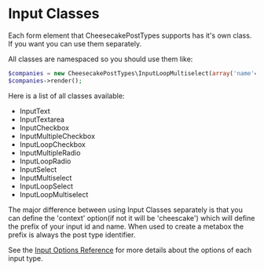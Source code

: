 Input Classes
=============
Each form element that CheesecakePostTypes supports has it's own class. If you want you can use them separately.  
  
All classes are namespaced so you should use them like:
```php
$companies = new CheesecakePostTypes\InputLoopMultiselect(array('name'=>'Companies', 'post_type'=>'companies'));
$companies->render();
```  
  
Here is a list of all classes available:  
- InputText
- InputTextarea
- InputCheckbox
- InputMultipleCheckbox
- InputLoopCheckbox
- InputMultipleRadio
- InputLoopRadio
- InputSelect
- InputMultiselect
- InputLoopSelect
- InputLoopMultiselect  
  
  
The major difference between using Input Classes separately is that you can define the 'context' option(if not it will be 'cheescake') which will define the prefix of your input id and name. When used to create a metabox the prefix is always the post type identifier.  
  
See the [Input Options Reference](input_options.md) for more details about the options of each input type.